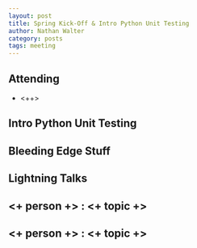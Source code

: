 ```yaml
---
layout: post
title: Spring Kick-Off & Intro Python Unit Testing
author: Nathan Walter
category: posts
tags: meeting 
---
```



## Attending

- <++>


## Intro Python Unit Testing


## Bleeding Edge Stuff


## Lightning Talks 

## <+ person +> : <+ topic +>

## <+ person +> : <+ topic +>

